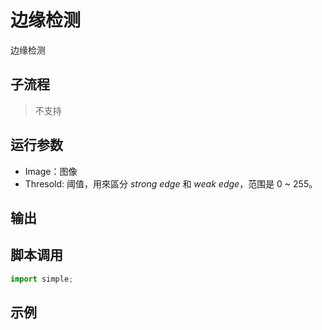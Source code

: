 # 边缘检测 
边缘检测

## 子流程
> 不支持


## 运行参数

* Image：图像
* Thresold: 阈值，用來區分 *strong edge* 和 *weak edge*，范围是 0 ~ 255。


## 输出

    


## 脚本调用

```python
import simple;

```

## 示例